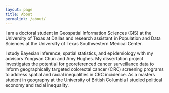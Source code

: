 ```yaml
---
layout: page
title: About
permalink: /about/
---
```


I am a doctoral student in Geospatial Information Sciences (GIS) at the University of Texas at Dallas and research assistant in Population and Data Sciences at the University of Texas Southwestern Medical Center. 

I study Bayesian inference, spatial statistics, and epidemiology with my advisors Yongwan Chun and Amy Hughes. My dissertation project investigates the potential for georeferenced cancer surveillance data to inform geographically targeted colorectal cancer (CRC) screening programs to address spatial and racial inequalities in CRC incidence. As a masters student in geography at the University of British Columbia I studied political economy and racial inequality.


